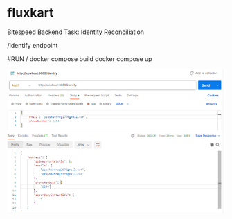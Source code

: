 # fluxkart
Bitespeed Backend Task: Identity Reconciliation


/identify endpoint

#RUN /
docker compose build
docker compose up

![Alt text](https://github.com/pranshu19/fluxkart/blob/main/Screenshot%202023-07-06%20123329.png?raw=true)
